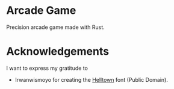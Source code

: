 # Arcade Game

Precision arcade game made with Rust.

# Acknowledgements

I want to express my gratitude to

* Irwanwismoyo for creating the [Helltown](https://www.fontspace.com/helltown-font-f25677) font (Public Domain).